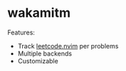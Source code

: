 # wakamitm

Features:
- Track [leetcode.nvim](https://github.com/kawre/leetcode.nvim) per problems
- Multiple backends
- Customizable